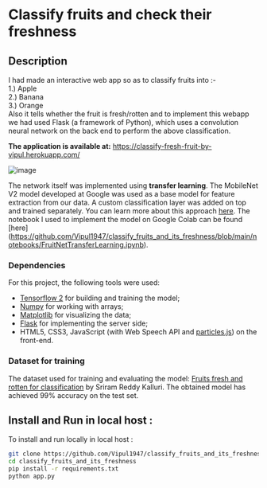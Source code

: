 # Classify fruits and check their freshness 

## Description

I had made an interactive web app so as to classify fruits into :-<br>
1.) Apple<br>
2.) Banana <br>
3.) Orange<br>
Also it tells whether the fruit is fresh/rotten and to implement this webapp we had used Flask (a framework of Python), which uses a convolution neural network on the back end to perform the above classification.


**The application is available at:** https://classify-fresh-fruit-by-vipul.herokuapp.com/

![image](https://user-images.githubusercontent.com/56962974/133896624-ed0c4e30-785a-48dc-a008-c4d525da892e.png)

The network itself was implemented using **transfer learning**. The MobileNet V2 model developed at Google was used as a base model for feature extraction from our data. A custom classification layer was added on top and trained separately. You can learn more about this approach [here](https://www.tensorflow.org/tutorials/images/transfer_learning). The notebook I used to implement the model on Google Colab can be found [here]
(https://github.com/Vipul1947/classify_fruits_and_its_freshness/blob/main/notebooks/FruitNetTransferLearning.ipynb).

### Dependencies

For this project, the following tools were used:
- [Tensorflow 2](https://www.tensorflow.org/install) for building and training the model;
- [Numpy](https://numpy.org/) for working with arrays;
- [Matplotlib](https://matplotlib.org/) for visualizing the data;
- [Flask](https://flask.palletsprojects.com/en/1.1.x/) for implementing the server side;
- HTML5, CSS3, JavaScript (with Web Speech API and [particles.js](https://vincentgarreau.com/particles.js/)) on the front-end.

### Dataset for training

The dataset used for training and evaluating the model: [Fruits fresh and rotten for classification](https://www.kaggle.com/sriramr/fruits-fresh-and-rotten-for-classification) by Sriram Reddy Kalluri. The obtained model has achieved 99% accuracy on the test set.


## Install and Run in local host :

To install and run locally in local host :

```bash
git clone https://github.com/Vipul1947/classify_fruits_and_its_freshness.git
cd classify_fruits_and_its_freshness
pip install -r requirements.txt
python app.py
```
